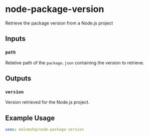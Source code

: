 # node-package-version

Retrieve the package version from a Node.js project

## Inputs

### `path`

Relative path of the `package.json` containing the version to retrieve.

## Outputs

### `version`

Version retrieved for the Node.js project.

## Example Usage

```yaml
uses: malomohq/node-package-version
```
